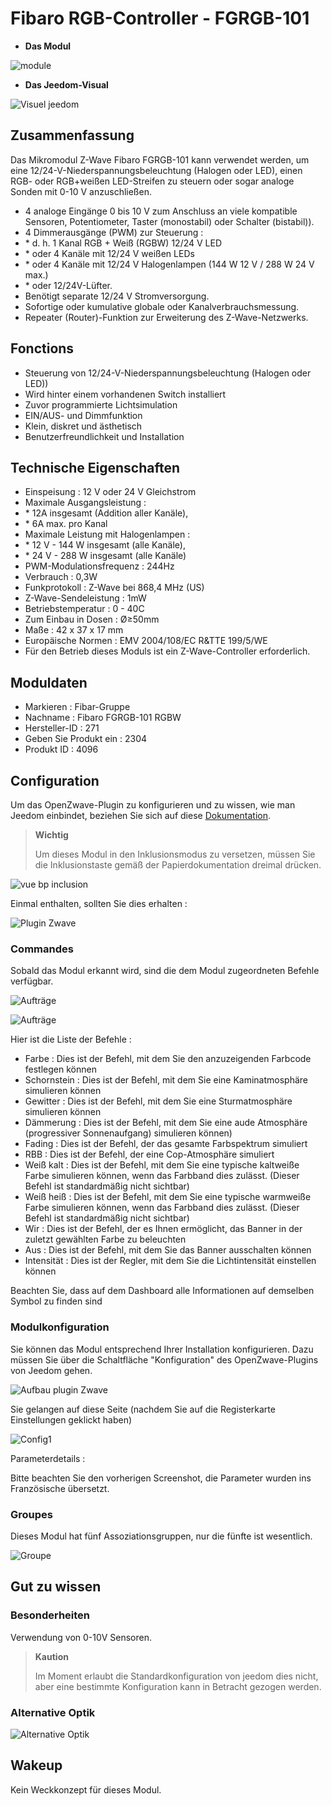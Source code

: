 # Fibaro RGB-Controller - FGRGB-101

-   **Das Modul**

![module](images/fibaro.fgrgb101/module.jpg)

-   **Das Jeedom-Visual**

![Visuel jeedom](images/fibaro.fgrgb101/Visuel_jeedom.png)

## Zusammenfassung

Das Mikromodul Z-Wave Fibaro FGRGB-101 kann verwendet werden, um eine 12/24-V-Niederspannungsbeleuchtung (Halogen oder LED), einen RGB- oder RGB+weißen LED-Streifen zu steuern oder sogar analoge Sonden mit 0-10 V anzuschließen.

-   4 analoge Eingänge 0 bis 10 V zum Anschluss an viele kompatible Sensoren, Potentiometer, Taster (monostabil) oder Schalter (bistabil)).
-   4 Dimmerausgänge (PWM) zur Steuerung :
-   \* d. h. 1 Kanal RGB + Weiß (RGBW) 12/24 V LED
-   \* oder 4 Kanäle mit 12/24 V weißen LEDs
-   \* oder 4 Kanäle mit 12/24 V Halogenlampen (144 W 12 V / 288 W 24 V max.)
-   \* oder 12/24V-Lüfter.
-   Benötigt separate 12/24 V Stromversorgung.
-   Sofortige oder kumulative globale oder Kanalverbrauchsmessung.
-   Repeater (Router)-Funktion zur Erweiterung des Z-Wave-Netzwerks.

## Fonctions

-   Steuerung von 12/24-V-Niederspannungsbeleuchtung (Halogen oder LED))
-   Wird hinter einem vorhandenen Switch installiert
-   Zuvor programmierte Lichtsimulation
-   EIN/AUS- und Dimmfunktion
-   Klein, diskret und ästhetisch
-   Benutzerfreundlichkeit und Installation

## Technische Eigenschaften

-   Einspeisung : 12 V oder 24 V Gleichstrom
-   Maximale Ausgangsleistung :
-   \* 12A insgesamt (Addition aller Kanäle),
-   \* 6A max. pro Kanal
-   Maximale Leistung mit Halogenlampen :
-   \* 12 V - 144 W insgesamt (alle Kanäle),
-   \* 24 V - 288 W insgesamt (alle Kanäle)
-   PWM-Modulationsfrequenz : 244Hz
-   Verbrauch : 0,3W
-   Funkprotokoll : Z-Wave bei 868,4 MHz (US)
-   Z-Wave-Sendeleistung : 1mW
-   Betriebstemperatur : 0 - 40C
-   Zum Einbau in Dosen : Ø≥50mm
-   Maße : 42 x 37 x 17 mm
-   Europäische Normen : EMV 2004/108/EC R&TTE 199/5/WE
-   Für den Betrieb dieses Moduls ist ein Z-Wave-Controller erforderlich.

## Moduldaten

-   Markieren : Fibar-Gruppe
-   Nachname : Fibaro FGRGB-101 RGBW
-   Hersteller-ID : 271
-   Geben Sie Produkt ein : 2304
-   Produkt ID : 4096

## Configuration

Um das OpenZwave-Plugin zu konfigurieren und zu wissen, wie man Jeedom einbindet, beziehen Sie sich auf diese [Dokumentation](https://doc.jeedom.com/de_DE/plugins/automation%20protocol/openzwave/).

> **Wichtig**
>
> Um dieses Modul in den Inklusionsmodus zu versetzen, müssen Sie die Inklusionstaste gemäß der Papierdokumentation dreimal drücken.

![vue bp inclusion](images/fibaro.fgrgb101/vue_bp_inclusion.png)

Einmal enthalten, sollten Sie dies erhalten :

![Plugin Zwave](images/fibaro.fgrgb101/configuration.png)

### Commandes

Sobald das Modul erkannt wird, sind die dem Modul zugeordneten Befehle verfügbar.

![Aufträge](images/fibaro.fgrgb101/commande_1.png)

![Aufträge](images/fibaro.fgrgb101/commande_2.png)

Hier ist die Liste der Befehle :

-   Farbe : Dies ist der Befehl, mit dem Sie den anzuzeigenden Farbcode festlegen können
-   Schornstein : Dies ist der Befehl, mit dem Sie eine Kaminatmosphäre simulieren können
-   Gewitter : Dies ist der Befehl, mit dem Sie eine Sturmatmosphäre simulieren können
-   Dämmerung : Dies ist der Befehl, mit dem Sie eine aude Atmosphäre (progressiver Sonnenaufgang) simulieren können)
-   Fading : Dies ist der Befehl, der das gesamte Farbspektrum simuliert
-   RBB : Dies ist der Befehl, der eine Cop-Atmosphäre simuliert
-   Weiß kalt : Dies ist der Befehl, mit dem Sie eine typische kaltweiße Farbe simulieren können, wenn das Farbband dies zulässt. (Dieser Befehl ist standardmäßig nicht sichtbar)
-   Weiß heiß : Dies ist der Befehl, mit dem Sie eine typische warmweiße Farbe simulieren können, wenn das Farbband dies zulässt. (Dieser Befehl ist standardmäßig nicht sichtbar)
-   Wir : Dies ist der Befehl, der es Ihnen ermöglicht, das Banner in der zuletzt gewählten Farbe zu beleuchten
-   Aus : Dies ist der Befehl, mit dem Sie das Banner ausschalten können
-   Intensität : Dies ist der Regler, mit dem Sie die Lichtintensität einstellen können

Beachten Sie, dass auf dem Dashboard alle Informationen auf demselben Symbol zu finden sind

### Modulkonfiguration

Sie können das Modul entsprechend Ihrer Installation konfigurieren. Dazu müssen Sie über die Schaltfläche "Konfiguration" des OpenZwave-Plugins von Jeedom gehen.

![Aufbau plugin Zwave](images/plugin/bouton_configuration.jpg)

Sie gelangen auf diese Seite (nachdem Sie auf die Registerkarte Einstellungen geklickt haben)

![Config1](images/fibaro.fgrgb101/parametres.png)

Parameterdetails :

Bitte beachten Sie den vorherigen Screenshot, die Parameter wurden ins Französische übersetzt.

### Groupes

Dieses Modul hat fünf Assoziationsgruppen, nur die fünfte ist wesentlich.

![Groupe](images/fibaro.fgrgb101/groupes.png)

## Gut zu wissen

### Besonderheiten

Verwendung von 0-10V Sensoren.

> **Kaution**
>
> Im Moment erlaubt die Standardkonfiguration von jeedom dies nicht, aber eine bestimmte Konfiguration kann in Betracht gezogen werden.

### Alternative Optik

![Alternative Optik](images/fibaro.fgrgb101/Visuel_alternatif.png)

## Wakeup

Kein Weckkonzept für dieses Modul.
